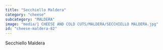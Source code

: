```yaml
---
title: "Secchiello Maldera"
category: "cheese"
subcategory: "MALDERA"
image: "media/1 CHEESE AND COLD CUTS/MALDERA/SECCHIELLO MALDERA.jpg"
id: "cheese-maldera-82"
---
```


Secchiello Maldera
